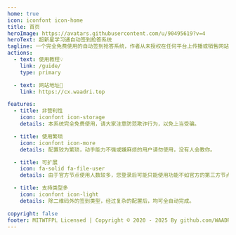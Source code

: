 ```yaml
---
home: true
icon: iconfont icon-home
title: 首页
heroImage: https://avatars.githubusercontent.com/u/90495619?v=4
heroText: 超新星学习通自动签到抢答系统
tagline: 一个完全免费使用的自动签到抢答系统，作者从未授权在任何平台上传播或销售网站内容。
actions:
  - text: 使用教程💡
    link: /guide/
    type: primary

  - text: 网站地址🌱
    link: https://cx.waadri.top

features:
  - title: 非营利性
    icon: iconfont icon-storage
    details: 本系统完全免费使用，请大家注意防范欺诈行为，以免上当受骗。

  - title: 使用繁琐
    icon: iconfont icon-more
    details: 配置较为繁琐，动手能力不强或嫌麻烦的用户请勿使用，没有人会教你。

  - title: 可扩展
    icon: fa-solid fa-file-user
    details: 由于官方节点使用人数较多，您登录后可能只能使用功能不如官方的第三方节点。

  - title: 支持类型多
    icon: iconfont icon-light
    details: 除二维码外的签到类型，经过复杂的配置后，均可全自动完成。

copyright: false
footer: MITWTFPL Licensed | Copyright © 2020 - 2025 By github.com/WAADRI
---
```

